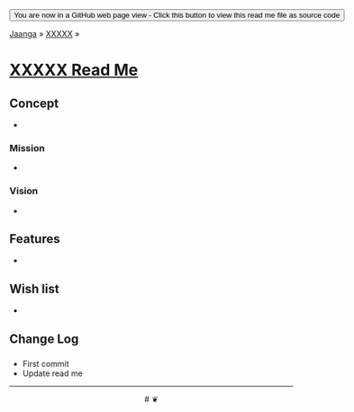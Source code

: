 ﻿<span style=display:none; >
[You are now in a GitHub source code view - click this link to view this read me file as a web page]
( http://jaanga.github.io/xxxxxx/ "View file as a web page." ) </span>
<input onclick=window.location.href='https://github.com/jaanga/jaanga.github.io/tree/master/xxxxxx/'; type=button  value='You are now in a GitHub web page view - Click this button to view this read me file as source code' />

[Jaanga]( http://jaanga.github.io ) » [XXXXX]( http://jaanga.github.io/xxxxxx/  ) »


[XXXXX Read Me]( index.html#readme.md )
===

## Concept

*

### Mission

*

### Vision

*

## Features

*

## Wish list

*

## Change Log


###

* First commit
* Update read me


***

<center title="dingbat" >
# <a href=javascript:window.scrollTo(0,0); style=text-decoration:none; > ❦ </a>
</center>